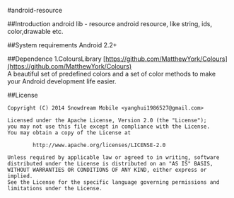 #android-resource 

##Introduction
android lib - resource
android resource, like string, ids, color,drawable etc. 

##System requirements
Android 2.2+

##Dependence
1.ColoursLibrary [https://github.com/MatthewYork/Colours](https://github.com/MatthewYork/Colours)       
A beautiful set of predefined colors and a set of color methods to make your Android development life easier.
                  


##License
```
Copyright (C) 2014 Snowdream Mobile <yanghui1986527@gmail.com>

Licensed under the Apache License, Version 2.0 (the "License");
you may not use this file except in compliance with the License.
You may obtain a copy of the License at

        http://www.apache.org/licenses/LICENSE-2.0

Unless required by applicable law or agreed to in writing, software
distributed under the License is distributed on an "AS IS" BASIS,
WITHOUT WARRANTIES OR CONDITIONS OF ANY KIND, either express or implied.
See the License for the specific language governing permissions and
limitations under the License.
```
